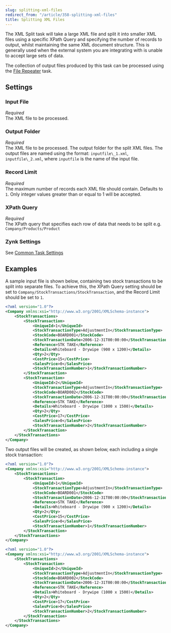 ```yaml
---
slug: splitting-xml-files
redirect_from: "/article/358-splitting-xml-files"
title: Splitting XML Files
---
```

The XML Split task will take a large XML file and split it into smaller XML files using a specific XPath Query and specifying the number of records to output, whilst maintaining the same XML document structure. This is generally used when the external system you are integrating with is unable to accept large sets of data.

The collection of output files produced by this task can be processed using the [File Repeater](file-repeater) task.

## Settings
### Input File
_Required_  
The XML file to be processed.


### Output Folder
_Required_  
The XML file to be processed.
The output folder for the split XML files. The output files are named using the format: `inputfile\_1.xml`, `inputfile\_2.xml`, where `inputfile` is the name of the input file.

### Record Limit
_Required_  
The maximum number of records each XML file should contain. Defaults to `1`. Only integer values greater than or equal to 1 will be accepted.

### XPath Query
_Required_  
The XPath query that specifies each row of data that needs to be split e.g. `Company/Products/Product`

### Zynk Settings
See [Common Task Settings](common-task-settings)

## Examples
A sample input file is shown below, containing two stock transactions to be split into separate files. To achieve this, the XPath Query setting should be set to `Company/StockTransactions/StockTransaction`, and the Record Limit should be set to `1`.

```xml
<?xml version="1.0"?>
<Company xmlns:xsi="http://www.w3.org/2001/XMLSchema-instance">
    <StockTransactions>
        <StockTransaction>
            <UniqueId>1</UniqueId>
            <StockTransactionType>AdjustmentIn</StockTransactionType>
            <StockCode>BOARD001</StockCode>
            <StockTransactionDate>2006-12-31T00:00:00</StockTransactionDate>
            <Reference>STK TAKE</Reference>
            <Details>Whiteboard - Drywipe (900 x 1200)</Details>
            <Qty>2</Qty>
            <CostPrice>15</CostPrice>
            <SalesPrice>0</SalesPrice>
            <StockTransactionNumber>1</StockTransactionNumber>
        </StockTransaction>
        <StockTransaction>
            <UniqueId>2</UniqueId>
            <StockTransactionType>AdjustmentIn</StockTransactionType>
            <StockCode>BOARD002</StockCode>
            <StockTransactionDate>2006-12-31T00:00:00</StockTransactionDate>
            <Reference>STK TAKE</Reference>
            <Details>Whiteboard - Drywipe (1000 x 1500)</Details>
            <Qty>2</Qty>
            <CostPrice>17</CostPrice>
            <SalesPrice>0</SalesPrice>
            <StockTransactionNumber>2</StockTransactionNumber>
        </StockTransaction>
    </StockTransactions>
</Company>
```

Two output files will be created, as shown below, each including a single stock transaction:

```xml
<?xml version="1.0"?>
<Company xmlns:xsi="http://www.w3.org/2001/XMLSchema-instance">
    <StockTransactions>
        <StockTransaction>
            <UniqueId>1</UniqueId>
            <StockTransactionType>AdjustmentIn</StockTransactionType>
            <StockCode>BOARD001</StockCode>
            <StockTransactionDate>2006-12-31T00:00:00</StockTransactionDate>
            <Reference>STK TAKE</Reference>
            <Details>Whiteboard - Drywipe (900 x 1200)</Details>
            <Qty>2</Qty>
            <CostPrice>15</CostPrice>
            <SalesPrice>0</SalesPrice>
            <StockTransactionNumber>1</StockTransactionNumber>
        </StockTransaction>
    </StockTransactions>
</Company>
```

```xml
<?xml version="1.0"?>
<Company xmlns:xsi="http://www.w3.org/2001/XMLSchema-instance">
    <StockTransactions>
        <StockTransaction>
            <UniqueId>2</UniqueId>
            <StockTransactionType>AdjustmentIn</StockTransactionType>
            <StockCode>BOARD002</StockCode>
            <StockTransactionDate>2006-12-31T00:00:00</StockTransactionDate>
            <Reference>STK TAKE</Reference>
            <Details>Whiteboard - Drywipe (1000 x 1500)</Details>
            <Qty>2</Qty>
            <CostPrice>17</CostPrice>
            <SalesPrice>0</SalesPrice>
            <StockTransactionNumber>2</StockTransactionNumber>
        </StockTransaction>
    </StockTransactions>
</Company>
```